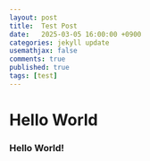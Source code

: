```yaml
---
layout: post
title:  Test Post
date:   2025-03-05 16:00:00 +0900
categories: jekyll update
usemathjax: false
comments: true
published: true
tags: [test]
---
```


# Hello World

### Hello World!
